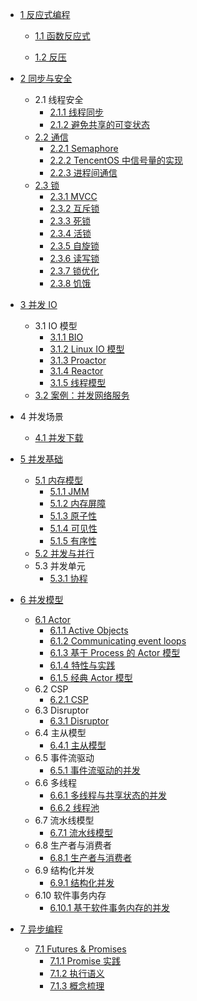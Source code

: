   - [1 反应式编程](/反应式编程/README.md)
    - [1.1 函数反应式](/反应式编程/函数反应式/README.md)
      
    - [1.2 反压](/反应式编程/反压.md)
  - [2 同步与安全](/同步与安全/README.md)
    - 2.1 线程安全
      - [2.1.1 线程同步](/同步与安全/线程安全/线程同步.md)
      - [2.1.2 避免共享的可变状态](/同步与安全/线程安全/避免共享的可变状态.md)
    - [2.2 通信](/同步与安全/通信/README.md)
      - [2.2.1 Semaphore](/同步与安全/通信/Semaphore.md)
      - [2.2.2 TencentOS 中信号量的实现](/同步与安全/通信/TencentOS%20中信号量的实现.md)
      - [2.2.3 进程间通信](/同步与安全/通信/进程间通信.md)
    - [2.3 锁](/同步与安全/锁/README.md)
      - [2.3.1 MVCC](/同步与安全/锁/MVCC.md)
      - [2.3.2 互斥锁](/同步与安全/锁/互斥锁.md)
      - [2.3.3 死锁](/同步与安全/锁/死锁.md)
      - [2.3.4 活锁](/同步与安全/锁/活锁.md)
      - [2.3.5 自旋锁](/同步与安全/锁/自旋锁.md)
      - [2.3.6 读写锁](/同步与安全/锁/读写锁.md)
      - [2.3.7 锁优化](/同步与安全/锁/锁优化.md)
      - [2.3.8 饥饿](/同步与安全/锁/饥饿.md)
  - [3 并发 IO](/并发%20IO/README.md)
    - 3.1 IO 模型
      - [3.1.1 BIO](/并发%20IO/IO%20模型/BIO.md)
      - [3.1.2 Linux IO 模型](/并发%20IO/IO%20模型/Linux%20IO%20模型.md)
      - [3.1.3 Proactor](/并发%20IO/IO%20模型/Proactor.md)
      - [3.1.4 Reactor](/并发%20IO/IO%20模型/Reactor.md)
      - [3.1.5 线程模型](/并发%20IO/IO%20模型/线程模型.md)
    - [3.2 案例：并发网络服务](/并发%20IO/案例：并发网络服务/README.md)
      
  - 4 并发场景
    - [4.1 并发下载](/并发场景/并发下载.md)
  - [5 并发基础](/并发基础/README.md)
    - [5.1 内存模型](/并发基础/内存模型/README.md)
      - [5.1.1 JMM](/并发基础/内存模型/JMM.md)
      - [5.1.2 内存屏障](/并发基础/内存模型/内存屏障.md)
      - [5.1.3 原子性](/并发基础/内存模型/原子性.md)
      - [5.1.4 可见性](/并发基础/内存模型/可见性.md)
      - [5.1.5 有序性](/并发基础/内存模型/有序性.md)
    - [5.2 并发与并行](/并发基础/并发与并行.md)
    - 5.3 并发单元
      - [5.3.1 协程](/并发基础/并发单元/协程.md)
  - [6 并发模型](/并发模型/README.md)
    - [6.1 Actor](/并发模型/Actor/README.md)
      - [6.1.1 Active Objects](/并发模型/Actor/Active%20Objects.md)
      - [6.1.2 Communicating event loops](/并发模型/Actor/Communicating%20event-loops.md)
      - [6.1.3 基于 Process 的 Actor 模型](/并发模型/Actor/基于%20Process%20的%20Actor%20模型.md)
      - [6.1.4 特性与实践](/并发模型/Actor/特性与实践.md)
      - [6.1.5 经典 Actor 模型](/并发模型/Actor/经典%20Actor%20模型.md)
    - 6.2 CSP
      - [6.2.1 CSP](/并发模型/CSP/CSP.md)
    - 6.3 Disruptor
      - [6.3.1 Disruptor](/并发模型/Disruptor/Disruptor.md)
    - 6.4 主从模型
      - [6.4.1 主从模型](/并发模型/主从模型/主从模型.md)
    - 6.5 事件流驱动
      - [6.5.1 事件流驱动的并发](/并发模型/事件流驱动/事件流驱动的并发.md)
    - 6.6 多线程
      - [6.6.1 多线程与共享状态的并发](/并发模型/多线程/多线程与共享状态的并发.md)
      - [6.6.2 线程池](/并发模型/多线程/线程池.md)
    - 6.7 流水线模型
      - [6.7.1 流水线模型](/并发模型/流水线模型/流水线模型.md)
    - 6.8 生产者与消费者
      - [6.8.1 生产者与消费者](/并发模型/生产者与消费者/生产者与消费者.md)
    - 6.9 结构化并发
      - [6.9.1 结构化并发](/并发模型/结构化并发/结构化并发.md)
    - 6.10 软件事务内存
      - [6.10.1 基于软件事务内存的并发](/并发模型/软件事务内存/基于软件事务内存的并发.md)
  - [7 异步编程](/异步编程/README.md)
    - [7.1 Futures & Promises](/异步编程/Futures%20&%20Promises/README.md)
      - [7.1.1 Promise 实践](/异步编程/Futures%20&%20Promises/Promise%20实践.md)
      - [7.1.2 执行语义](/异步编程/Futures%20&%20Promises/执行语义.md)
      - [7.1.3 概念梳理](/异步编程/Futures%20&%20Promises/概念梳理.md)